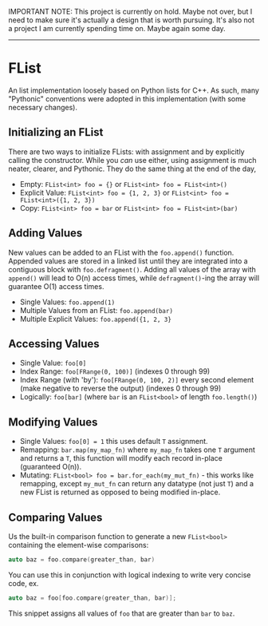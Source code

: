 IMPORTANT NOTE: This project is currently on hold. Maybe not over, but I need to make sure it's actually a design that is worth pursuing. It's also not a project I am currently spending time on. Maybe again some day.

---

# FList

An list implementation loosely based on Python lists for C++. As such, many "Pythonic" conventions were adopted in this implementation (with some necessary changes).

## Initializing an FList

There are two ways to initialize FLists: with assignment and by explicitly calling the constructor. While you *can* use either, using assignment is much neater, clearer, and Pythonic. They do the same thing at the end of the day,

* Empty: `FList<int> foo = {}` or `FList<int> foo = FList<int>()`
* Explicit Value: `FList<int> foo = {1, 2, 3}` or `FList<int> foo = FList<int>({1, 2, 3})`
* Copy: `FList<int> foo = bar` or `FList<int> foo = FList<int>(bar)`

## Adding Values

New values can be added to an FList with the `foo.append()` function. Appended values are stored in a linked list until they are integrated into a contiguous block with `foo.defragment()`. Adding all values of the array with `append()` will lead to O(n) access times, while `defragment()`-ing the array will guarantee O(1) access times.

* Single Values: `foo.append(1)`
* Multiple Values from an FList: `foo.append(bar)`
* Multiple Explicit Values: `foo.append({1, 2, 3}`

## Accessing Values

* Single Value: `foo[0]`
* Index Range: `foo[FRange(0, 100)]` (indexes 0 through 99)
* Index Range (with 'by'): `foo[FRange(0, 100, 2)]` every second element (make negative to reverse the output) (indexes 0 through 99)
* Logically: `foo[bar]` (where `bar` is an `FList<bool>` of length `foo.length()`)

## Modifying Values

* Single Values: `foo[0] = 1` this uses default `T` assignment.
* Remapping: `bar.map(my_map_fn)` where `my_map_fn` takes one `T` argument and returns a `T`, this function will modify each record in-place (guaranteed O(n)).
* Mutating: `FList<bool> foo = bar.for_each(my_mut_fn)` - this works like remapping, except `my_mut_fn` can return any datatype (not just `T`) and a new FList is returned as opposed to being modified in-place.

## Comparing Values

Us the built-in comparison function to generate a new `FList<bool>` containing the element-wise comparisons:

```C++
auto baz = foo.compare(greater_than, bar)
```

You can use this in conjunction with logical indexing to write very concise code, ex.
```C++
auto baz = foo[foo.compare(greater_than, bar)];
```
This snippet assigns all values of `foo` that are greater than `bar` to `baz`.
